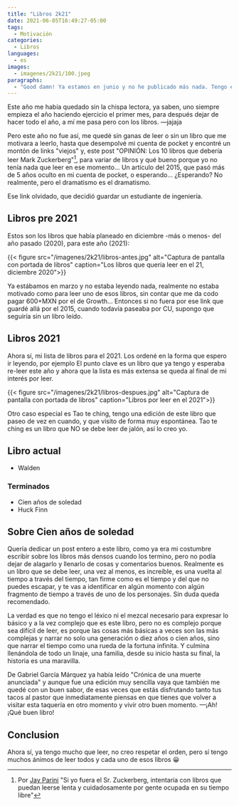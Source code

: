 ```yaml
---
title: "Libros 2k21"
date: 2021-06-05T16:49:27-05:00
tags:
  - Motivación
categories:
  - Libros
languages:
  - es
images:
  - imagenes/2k21/100.jpeg
paragraphs:
  - "Good damn! Ya estamos en junio y no he publicado más nada. Tengo el interés de escribir con mayor constancia pero no el compromiso, evidentemente."
---
```


Este año me había quedado sin la chispa lectora, ya saben, uno siempre empieza el año haciendo ejercicio el primer mes, para después dejar de hacer todo el año, a mí me pasa pero con los libros. —jajaja

Pero este año no fue así, me quedé sin ganas de leer o sin un libro que me motivara a leerlo, hasta que desempolvé mi cuenta de pocket y encontré un montón de links "viejos" y, este post "OPINIÓN: Los 10 libros que debería leer Mark Zuckerberg"[^1], para variar de libros y qué bueno porque yo no tenía nada que leer en ese momento... Un artículo del 2015, que pasó más de 5 años oculto en mi cuenta de pocket, o esperando... ¿Esperando? No realmente, pero el dramatismo es el dramatismo.

Ese link olvidado, que decidió guardar un estudiante de ingeniería.

## Libros pre 2021

Estos son los libros que había planeado en diciembre -más o menos- del año pasado (2020), para este año (2021):

{{< figure src="/imagenes/2k21/libros-antes.jpg" alt="Captura de pantalla con portada de libros" caption="Los libros que quería leer en el 21, diciembre 2020">}}

Ya estábamos en marzo y no estaba leyendo nada, realmente no estaba motivado como para leer uno de esos libros, sin contar que me da codo pagar 600+MXN por el de Growth...
Entonces si no fuera por ese link que guardé allá por el 2015, cuando todavía paseaba por CU, supongo que seguiría sin un libro leído.

## Libros 2021

Ahora sí, mi lista de libros para el 2021. Los ordené en la forma que espero ir leyendo, por ejemplo El punto clave es un libro que ya tengo y esperaba re-leer este año y ahora que la lista es más extensa se queda al final de mi interés por leer.

{{< figure src="/imagenes/2k21/libros-despues.jpg" alt="Captura de pantalla con portada de libros" caption="Libros por leer en el 2021">}}

Otro caso especial es Tao te ching, tengo una edición de este libro que paseo de vez en cuando, y que visito de forma muy espontánea. Tao te ching es un libro que NO se debe leer de jalón, así lo creo yo.

## Libro actual

- Walden

### Terminados

- Cien años de soledad
- Huck Finn

## Sobre Cien años de soledad

Quería dedicar un post entero a este libro, como ya era mi costumbre escribir sobre los libros más densos cuando los termino, pero no podía dejar de alagarlo y llenarlo de cosas y comentarios buenos. Realmente es un libro que se debe leer, una vez al menos, es increíble, es una vuelta al tiempo a través del tiempo, tan firme como es el tiempo y del que no puedes escapar, y te vas a identificar en algún momento con algún fragmento de tiempo a través de uno de los personajes. Sin duda queda recomendado.

La verdad es que no tengo el léxico ni el mezcal necesario para expresar lo básico y a la vez complejo que es este libro, pero no es complejo porque sea difícil de leer, es porque las cosas más básicas a veces son las más complejas y narrar no solo una generación o diez años o cien años, sino que narrar el tiempo como una rueda de la fortuna infinita. Y culmina llenándola de todo un linaje, una familia, desde su inicio hasta su final, la historia es una maravilla.

De Gabriel García Márquez ya había leído "Crónica de una muerte anunciada" y aunque fue una edición muy sencilla vaya que también me quedé con un buen sabor, de esas veces que estás disfrutando tanto tus tacos al pastor que inmediatamente piensas en que tienes que volver a visitar esta taquería en otro momento y vivir otro buen momento. —¡Ah! ¡Qué buen libro!

## Conclusion

Ahora sí, ya tengo mucho que leer, no creo respetar el orden, pero sí tengo muchos ánimos de leer todos y cada uno de esos libros 😀

[^1]: Por [Jay Parini](https://cnnespanol.cnn.com/2015/01/05/opinion-los-10-libros-que-deberia-leer-mark-zuckerberg) "Si yo fuera el Sr. Zuckerberg, intentaría con libros que puedan leerse lenta y cuidadosamente por gente ocupada en su tiempo libre"

